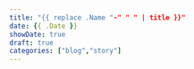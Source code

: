 ```yaml
---
title: "{{ replace .Name "-" " " | title }}"
date: {{ .Date }}
showDate: true
draft: true
categories: ["blog","story"]
---
```


